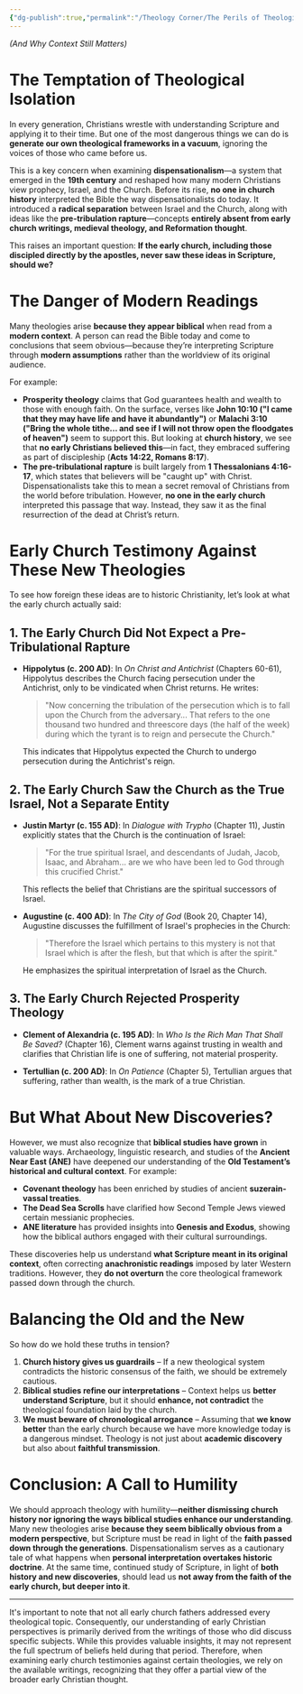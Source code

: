 ```yaml
---
{"dg-publish":true,"permalink":"/Theology Corner/The Perils of Theological Innovation Without Church History/"}
---
```


*(And Why Context Still Matters)*

# The Temptation of Theological Isolation

In every generation, Christians wrestle with understanding Scripture and applying it to their time. But one of the most dangerous things we can do is **generate our own theological frameworks in a vacuum**, ignoring the voices of those who came before us.

This is a key concern when examining **dispensationalism**—a system that emerged in the **19th century** and reshaped how many modern Christians view prophecy, Israel, and the Church. Before its rise, **no one in church history** interpreted the Bible the way dispensationalists do today. It introduced a **radical separation** between Israel and the Church, along with ideas like the **pre-tribulation rapture**—concepts **entirely absent from early church writings, medieval theology, and Reformation thought**.

This raises an important question: **If the early church, including those discipled directly by the apostles, never saw these ideas in Scripture, should we?**

# The Danger of Modern Readings

Many theologies arise **because they appear biblical** when read from a **modern context**. A person can read the Bible today and come to conclusions that seem obvious—because they’re interpreting Scripture through **modern assumptions** rather than the worldview of its original audience.

For example:

- **Prosperity theology** claims that God guarantees health and wealth to those with enough faith. On the surface, verses like **John 10:10 ("I came that they may have life and have it abundantly")** or **Malachi 3:10 ("Bring the whole tithe… and see if I will not throw open the floodgates of heaven")** seem to support this. But looking at **church history**, we see that **no early Christians believed this**—in fact, they embraced suffering as part of discipleship (**Acts 14:22, Romans 8:17**).
- **The pre-tribulational rapture** is built largely from **1 Thessalonians 4:16-17**, which states that believers will be "caught up" with Christ. Dispensationalists take this to mean a secret removal of Christians from the world before tribulation. However, **no one in the early church** interpreted this passage that way. Instead, they saw it as the final resurrection of the dead at Christ’s return.

# Early Church Testimony Against These New Theologies

To see how foreign these ideas are to historic Christianity, let’s look at what the early church actually said:

## 1. The Early Church Did Not Expect a Pre-Tribulational Rapture

- **Hippolytus (c. 200 AD)**: In _On Christ and Antichrist_ (Chapters 60-61), Hippolytus describes the Church facing persecution under the Antichrist, only to be vindicated when Christ returns. He writes:
    
    > "Now concerning the tribulation of the persecution which is to fall upon the Church from the adversary... That refers to the one thousand two hundred and threescore days (the half of the week) during which the tyrant is to reign and persecute the Church."
    
    This indicates that Hippolytus expected the Church to undergo persecution during the Antichrist's reign.
    

## 2. The Early Church Saw the Church as the True Israel, Not a Separate Entity

- **Justin Martyr (c. 155 AD)**: In _Dialogue with Trypho_ (Chapter 11), Justin explicitly states that the Church is the continuation of Israel:
    
    > "For the true spiritual Israel, and descendants of Judah, Jacob, Isaac, and Abraham... are we who have been led to God through this crucified Christ."
    
    This reflects the belief that Christians are the spiritual successors of Israel.
    
- **Augustine (c. 400 AD)**: In _The City of God_ (Book 20, Chapter 14), Augustine discusses the fulfillment of Israel's prophecies in the Church:
    
    > "Therefore the Israel which pertains to this mystery is not that Israel which is after the flesh, but that which is after the spirit."
    
    He emphasizes the spiritual interpretation of Israel as the Church.

## 3. The Early Church Rejected Prosperity Theology

- **Clement of Alexandria (c. 195 AD)**: In _Who Is the Rich Man That Shall Be Saved?_ (Chapter 16), Clement warns against trusting in wealth and clarifies that Christian life is one of suffering, not material prosperity.
    
- **Tertullian (c. 200 AD)**: In _On Patience_ (Chapter 5), Tertullian argues that suffering, rather than wealth, is the mark of a true Christian.

# But What About New Discoveries?

However, we must also recognize that **biblical studies have grown** in valuable ways. Archaeology, linguistic research, and studies of the **Ancient Near East (ANE)** have deepened our understanding of the **Old Testament’s historical and cultural context**. For example:

- **Covenant theology** has been enriched by studies of ancient **suzerain-vassal treaties**.
- **The Dead Sea Scrolls** have clarified how Second Temple Jews viewed certain messianic prophecies.
- **ANE literature** has provided insights into **Genesis and Exodus**, showing how the biblical authors engaged with their cultural surroundings.

These discoveries help us understand **what Scripture meant in its original context**, often correcting **anachronistic readings** imposed by later Western traditions. However, they **do not overturn** the core theological framework passed down through the church.

# Balancing the Old and the New

So how do we hold these truths in tension?

1. **Church history gives us guardrails** – If a new theological system contradicts the historic consensus of the faith, we should be extremely cautious.
2. **Biblical studies refine our interpretations** – Context helps us **better understand Scripture**, but it should **enhance, not contradict** the theological foundation laid by the church.
3. **We must beware of chronological arrogance** – Assuming that **we know better** than the early church because we have more knowledge today is a dangerous mindset. Theology is not just about **academic discovery** but also about **faithful transmission**.

# Conclusion: A Call to Humility

We should approach theology with humility—**neither dismissing church history nor ignoring the ways biblical studies enhance our understanding**. Many new theologies arise **because they seem biblically obvious from a modern perspective**, but Scripture must be read in light of the **faith passed down through the generations**. Dispensationalism serves as a cautionary tale of what happens when **personal interpretation overtakes historic doctrine**. At the same time, continued study of Scripture, in light of **both history and new discoveries**, should lead us **not away from the faith of the early church, but deeper into it**.

---
It's important to note that not all early church fathers addressed every theological topic. Consequently, our understanding of early Christian perspectives is primarily derived from the writings of those who did discuss specific subjects. While this provides valuable insights, it may not represent the full spectrum of beliefs held during that period. Therefore, when examining early church testimonies against certain theologies, we rely on the available writings, recognizing that they offer a partial view of the broader early Christian thought.